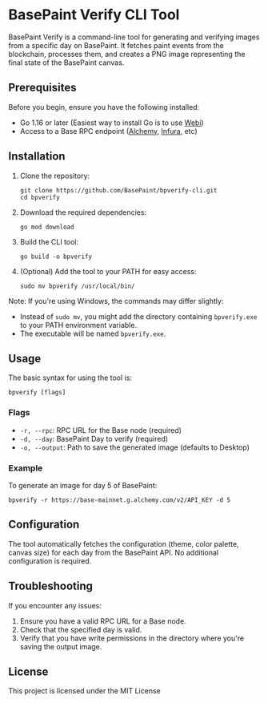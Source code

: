 # BasePaint Verify CLI Tool

BasePaint Verify is a command-line tool for generating and verifying images from a specific day on BasePaint. It fetches paint events from the blockchain, processes them, and creates a PNG image representing the final state of the BasePaint canvas.

## Prerequisites

Before you begin, ensure you have the following installed:

- Go 1.16 or later (Easiest way to install Go is to use [Webi](https://webinstall.dev/golang/))
- Access to a Base RPC endpoint ([Alchemy](https://www.alchemy.com), [Infura](https://www.infura.io), etc)

## Installation

1. Clone the repository:

   ```
   git clone https://github.com/BasePaint/bpverify-cli.git
   cd bpverify
   ```

2. Download the required dependencies:

   ```
   go mod download
   ```

3. Build the CLI tool:

   ```
   go build -o bpverify
   ```

4. (Optional) Add the tool to your PATH for easy access:
   ```
   sudo mv bpverify /usr/local/bin/
   ```

Note: If you're using Windows, the commands may differ slightly:

- Instead of `sudo mv`, you might add the directory containing `bpverify.exe` to your PATH environment variable.
- The executable will be named `bpverify.exe`.

## Usage

The basic syntax for using the tool is:

```
bpverify [flags]
```

### Flags

- `-r, --rpc`: RPC URL for the Base node (required)
- `-d, --day`: BasePaint Day to verify (required)
- `-o, --output`: Path to save the generated image (defaults to Desktop)

### Example

To generate an image for day 5 of BasePaint:

```
bpverify -r https://base-mainnet.g.alchemy.com/v2/API_KEY -d 5
```

## Configuration

The tool automatically fetches the configuration (theme, color palette, canvas size) for each day from the BasePaint API. No additional configuration is required.

## Troubleshooting

If you encounter any issues:

1. Ensure you have a valid RPC URL for a Base node.
2. Check that the specified day is valid.
3. Verify that you have write permissions in the directory where you're saving the output image.

## License

This project is licensed under the MIT License
